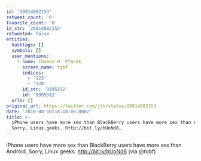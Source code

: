 ```yaml
---
id: '20814882153'
retweet_count: '0'
favorite_count: '0'
id_str: '20814882153'
retweeted: false
entities:
  hashtags: []
  symbols: []
  user_mentions:
    - name: Thomas H. Ptacek
      screen_name: tqbf
      indices:
        - '123'
        - '128'
      id_str: '9395312'
      id: '9395312'
  urls: []
original_url: https://twitter.com/jth/status/20814882153
date: '2010-08-10T18:18:09.000Z'
title: >-
  iPhone users have more sex than BlackBerry users have more sex than Android.
  Sorry, Linux geeks. http://bit.ly/bUoNd8…
---
```


iPhone users have more sex than BlackBerry users have more sex than Android. Sorry, Linux geeks. http://bit.ly/bUoNd8 (via @tqbf)